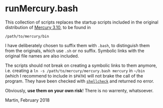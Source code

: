 # runMercury.bash

This collection of scripts replaces the startup scripts included in the original distribution of 
[Mercury 3.10](https://www.ccdc.cam.ac.uk/solutions/csd-system/components/mercury/), to be found in
```
/path/to/mercury/bin
```

I have deliberately chosen to suffix them with `.bash`, to distinguish them from the originals,
which use `.sh` or no suffix. Symbolic links with the original file names are also included.

The scripts should not break on creating a symbolic links to them anymore, i.e. creating a 
`ln -s /path/to/mercury/mercury.bash mercury` in `~/bin` (which I recommend to include in `$PATH`)
will not brake the call of the program. 
They have been checked with [`shellcheck`](https://www.shellcheck.net/) and returned no error.

Obviously, **use them on your own risk**! There is no warrenty, whatsoever.

Martin, February 2018

